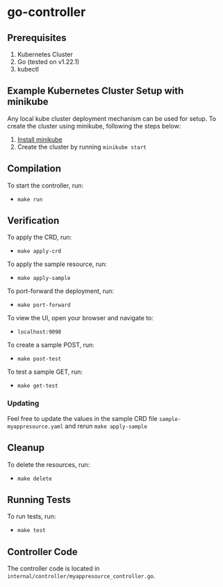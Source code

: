 # go-controller

## Prerequisites
1. Kubernetes Cluster
2. Go (tested on v1.22.1)
3. kubectl

## Example Kubernetes Cluster Setup with minikube
Any local kube cluster deployment mechanism can be used for setup.  To create the cluster using minikube, following the steps below:
1. [Install minikube](https://minikube.sigs.k8s.io/docs/start/)
2. Create the cluster by running `minikube start`

## Compilation
To start the controller, run:
* `make run`

## Verification
To apply the CRD, run:
* `make apply-crd`

To apply the sample resource, run:
* `make apply-sample`

To port-forward the deployment, run:
* `make port-forward`

To view the UI, open your browser and navigate to:
* `localhost:9098`

To create a sample POST, run:
* `make post-test`

To test a sample GET, run:
* `make get-test`

### Updating
Feel free to update the values in the sample CRD file `sample-myappresource.yaml` and rerun `make apply-sample`

## Cleanup
To delete the resources, run:
* `make delete`

## Running Tests
To run tests, run:
* `make test`

## Controller Code
The controller code is located in `internal/controller/myappresource_controller.go`.

